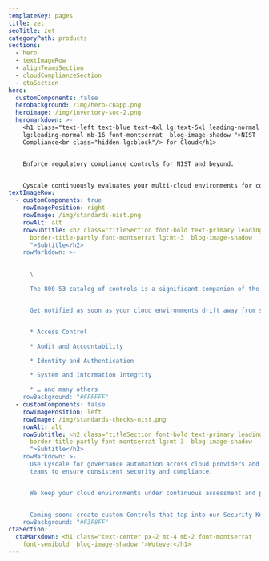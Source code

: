 ```yaml
---
templateKey: pages
title: zet
seoTitle: zet
categoryPath: products
sections:
  - hero
  - textImageRow
  - alignTeamsSection
  - cloudComplianceSection
  - ctaSection
hero:
  customComponents: false
  herobackground: /img/hero-cnapp.png
  heroimage: /img/inventory-soc-2.png
  heromarkdown: >-
    <h1 class="text-left text-blue text-4xl lg:text-5xl leading-normal
    lg:leading-normal mb-16 font-montserrat  blog-image-shadow ">NIST
    Compliance<br class="hidden lg:block"/> for Cloud</h1>


    Enforce regulatory compliance controls for NIST and beyond.


    Cyscale continuously evaluates your multi-cloud environments for compliance violations with predefined rules mapped to NIST 800-53 compliance controls.
textImageRow:
  - customComponents: true
    rowImagePosition: right
    rowImage: /img/standards-nist.png
    rowAlt: alt
    rowSubtitle: <h2 class="titleSection font-bold text-primary leading-normal
      border-title-partly font-montserrat lg:mt-3  blog-image-shadow
      ">Subtitle</h2>
    rowMarkdown: >-
      

      \

      The 800-53 catalog of controls is a significant companion of the framework and Cyscale Platforms has a large set of technical controls to help your organization track compliance.


      Get notified as soon as your cloud environments drift away from selected 800-53 controls across:


      * Access Control

      * Audit and Accountability

      * Identity and Authentication

      * System and Information Integrity

      * … and many others
    rowBackground: "#FFFFFF"
  - customComponents: false
    rowImagePosition: left
    rowImage: /img/standards-checks-nist.png
    rowAlt: alt
    rowSubtitle: <h2 class="titleSection font-bold text-primary leading-normal
      border-title-partly font-montserrat lg:mt-3  blog-image-shadow
      ">Subtitle</h2>
    rowMarkdown: >-
      Use Cyscale for governance automation across cloud providers and internal
      teams to ensure consistent security and compliance.


      We keep your cloud environments under continuous assessment and provide in-app security consultancy so that you make the most of your time and effort.


      Coming soon: create custom Controls that tap into our Security Knowledge Graph™ and automate the security and compliance checks that matter most for your organization.
    rowBackground: "#F3F8FF"
ctaSection:
  ctaMarkdown: <h1 class="text-center px-2 mt-4 mb-2 font-montserrat
    font-semibold  blog-image-shadow ">Wutever</h1>
---
```

